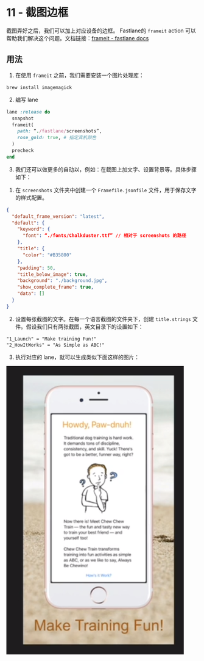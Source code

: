 #  11 - 截图边框

截图弄好之后，我们可以加上对应设备的边框。 Fastlane的 `frameit` action 可以帮助我们解决这个问题。文档链接：[frameit - fastlane docs](https://docs.fastlane.tools/actions/frameit/)

## 用法

1. 在使用 `frameit` 之前，我们需要安装一个图片处理库：

```
brew install imagemagick
```

2. 编写 lane

```ruby
lane :release do
  snapshot
  frameit(
    path: “./fastlane/screenshots”,
    rose_gold: true, # 指定真机颜色
  )
  precheck
end
```

3. 我们还可以做更多的自动以，例如：在截图上加文字、设置背景等。具体步骤如下：
1) 在 `screenshots` 文件夹中创建一个 `Framefile.jsonfile` 文件，用于保存文字的样式配置。

```json
{
  "default_frame_version": "latest",
  "default": {
    "keyword": {
      "font": “./fonts/Chalkduster.ttf” // 相对于 screenshots 的路径
    },
    "title": {
      "color": "#B35800"
    },
    "padding": 50,
    "title_below_image": true,
    "background": "./background.jpg",
    "show_complete_frame": true,
    "data": []
  }
}
```

2)  设置每张截图的文字。在每一个语言截图的文件夹下，创建 `title.strings` 文件。假设我们只有两张截图，英文目录下的设置如下：

```
"1_Launch" = "Make training Fun!"
"2_HowItWorks" = "As Simple as ABC!"
```

3) 执行对应的 lane，就可以生成类似下面这样的图片：

![](images/4DB46B5B-65DF-4C00-8599-241DA5B57231.png)
